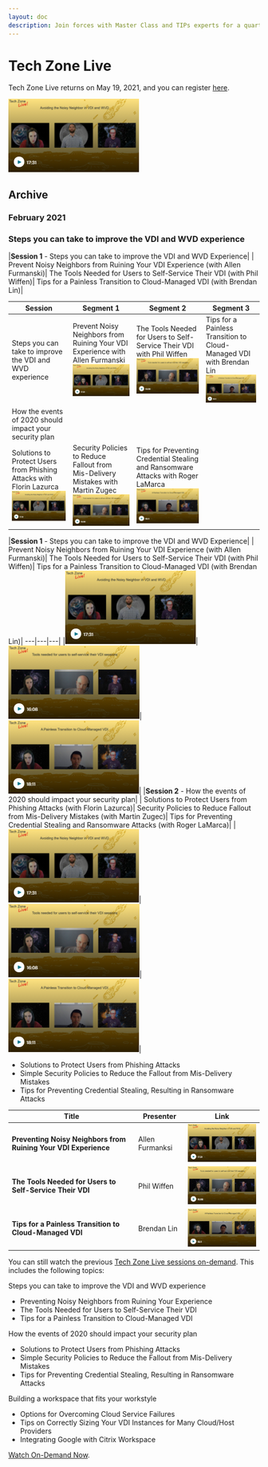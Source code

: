```yaml
---
layout: doc
description: Join forces with Master Class and TIPs experts for a quarterly webinar showing how to successfully integrate Citrix solutions into your environment.  
---
```

# Tech Zone Live

Tech Zone Live returns on May 19, 2021, and you can register [here](https://www.citrix.com/events/2021/tech-zone-live.html).

[![2021-Q1-E1](/en-us/tech-zone/tech-zone-live/media/tech-zone-live_tech-zone-live_2021-q1-e1.png)](https://www.citrix.com/products/citrix-virtual-apps-and-desktops/form/tech-zone-live-webinar/)

## Archive

### February 2021

### Steps you can take to improve the VDI and WVD experience

|**Session 1** - Steps you can take to improve the VDI and WVD Experience|
| Prevent Noisy Neighbors from Ruining Your VDI Experience (with Allen Furmanski)| The Tools Needed for Users to Self-Service Their VDI (with Phil Wiffen)| Tips for a Painless Transition to Cloud-Managed VDI (with Brendan Lin)|

|Session|Segment 1|Segment 2|Segment 3|
|---|---|---|---|
|Steps you can take to improve the VDI and WVD experience|Prevent Noisy Neighbors from Ruining Your VDI Experience with Allen Furmanski [![2021-Q1-E1](/en-us/tech-zone/media/tech-zone-live_tech-zone-live_2021-q1-e01.png)](https://www.citrix.com/products/citrix-virtual-apps-and-desktops/form/tech-zone-live-webinar/)|The Tools Needed for Users to Self-Service Their VDI with Phil Wiffen[![2021-Q1-E1](/en-us/tech-zone/media/tech-zone-live_tech-zone-live_2021-q1-e02.png)](https://www.citrix.com/products/citrix-virtual-apps-and-desktops/form/tech-zone-live-webinar/)|Tips for a Painless Transition to Cloud-Managed VDI with Brendan Lin[![2021-Q1-E1](/en-us/tech-zone/media/tech-zone-live_tech-zone-live_2021-q1-e03.png)](https://www.citrix.com/products/citrix-virtual-apps-and-desktops/form/tech-zone-live-webinar/)|
|How the events of 2020 should impact your security plan|
| Solutions to Protect Users from Phishing Attacks with Florin Lazurca[![2021-Q1-E1](/en-us/tech-zone/media/tech-zone-live_tech-zone-live_2021-q1-e01.png)](https://www.citrix.com/products/citrix-virtual-apps-and-desktops/form/tech-zone-live-webinar/)|Security Policies to Reduce Fallout from Mis-Delivery Mistakes with Martin Zugec[![2021-Q1-E1](/en-us/tech-zone/media/tech-zone-live_tech-zone-live_2021-q1-e02.png)](https://www.citrix.com/products/citrix-virtual-apps-and-desktops/form/tech-zone-live-webinar/)| Tips for Preventing Credential Stealing and Ransomware Attacks with Roger LaMarca[![2021-Q1-E1](/en-us/tech-zone/media/tech-zone-live_tech-zone-live_2021-q1-e03.png)](https://www.citrix.com/products/citrix-virtual-apps-and-desktops/form/tech-zone-live-webinar/)|

|**Session 1** - Steps you can take to improve the VDI and WVD Experience|
| Prevent Noisy Neighbors from Ruining Your VDI Experience (with Allen Furmanski)| The Tools Needed for Users to Self-Service Their VDI (with Phil Wiffen)| Tips for a Painless Transition to Cloud-Managed VDI (with Brendan Lin)|
---|---|---|
|[![2021-Q1-E1](/en-us/tech-zone/media/tech-zone-live_tech-zone-live_2021-q1-e01.png)](https://www.citrix.com/products/citrix-virtual-apps-and-desktops/form/tech-zone-live-webinar/)|[![2021-Q1-E1](/en-us/tech-zone/media/tech-zone-live_tech-zone-live_2021-q1-e02.png)](https://www.citrix.com/products/citrix-virtual-apps-and-desktops/form/tech-zone-live-webinar/)|[![2021-Q1-E1](/en-us/tech-zone/media/tech-zone-live_tech-zone-live_2021-q1-e03.png)](https://www.citrix.com/products/citrix-virtual-apps-and-desktops/form/tech-zone-live-webinar/)|
|**Session 2** - How the events of 2020 should impact your security plan|
| Solutions to Protect Users from Phishing Attacks (with Florin Lazurca)| Security Policies to Reduce Fallout from Mis-Delivery Mistakes (with Martin Zugec)| Tips for Preventing Credential Stealing and Ransomware Attacks (with Roger LaMarca)|
|[![2021-Q1-E1](/en-us/tech-zone/media/tech-zone-live_tech-zone-live_2021-q1-e01.png)](https://www.citrix.com/products/citrix-virtual-apps-and-desktops/form/tech-zone-live-webinar/)|[![2021-Q1-E1](/en-us/tech-zone/media/tech-zone-live_tech-zone-live_2021-q1-e02.png)](https://www.citrix.com/products/citrix-virtual-apps-and-desktops/form/tech-zone-live-webinar/)|[![2021-Q1-E1](/en-us/tech-zone/media/tech-zone-live_tech-zone-live_2021-q1-e03.png)](https://www.citrix.com/products/citrix-virtual-apps-and-desktops/form/tech-zone-live-webinar/)|

*  Solutions to Protect Users from Phishing Attacks
*  Simple Security Policies to Reduce the Fallout from Mis-Delivery Mistakes
*  Tips for Preventing Credential Stealing, Resulting in Ransomware Attacks

| **Title** | **Presenter** | **Link** |
---|---|---|
|**Preventing Noisy Neighbors from Ruining Your VDI Experience**|Allen Furmanksi|[![2021-Q1-E1](/en-us/tech-zone/media/tech-zone-live_tech-zone-live_2021-q1-e01.png)](https://www.citrix.com/products/citrix-virtual-apps-and-desktops/form/tech-zone-live-webinar/)|
|**The Tools Needed for Users to Self-Service Their VDI**|Phil Wiffen|[![2021-Q1-E1](/en-us/tech-zone/media/tech-zone-live_tech-zone-live_2021-q1-e02.png)](https://www.citrix.com/products/citrix-virtual-apps-and-desktops/form/tech-zone-live-webinar/)|
|**Tips for a Painless Transition to Cloud-Managed VDI**|Brendan Lin|[![2021-Q1-E1](/en-us/tech-zone/media/tech-zone-live_tech-zone-live_2021-q1-e03.png)](https://www.citrix.com/products/citrix-virtual-apps-and-desktops/form/tech-zone-live-webinar/)|

You can still watch the previous [Tech Zone Live sessions on-demand](https://www.citrix.com/products/citrix-virtual-apps-and-desktops/form/tech-zone-live-webinar/). This includes the following topics:

Steps you can take to improve the VDI and WVD experience

*  Preventing Noisy Neighbors from Ruining Your Experience
*  The Tools Needed for Users to Self-Service Their VDI
*  Tips for a Painless Transition to Cloud-Managed VDI

How the events of 2020 should impact your security plan

*  Solutions to Protect Users from Phishing Attacks
*  Simple Security Policies to Reduce the Fallout from Mis-Delivery Mistakes
*  Tips for Preventing Credential Stealing, Resulting in Ransomware Attacks

Building a workspace that fits your workstyle

*  Options for Overcoming Cloud Service Failures
*  Tips on Correctly Sizing Your VDI Instances for Many Cloud/Host Providers
*  Integrating Google with Citrix Workspace

[Watch On-Demand Now](https://www.citrix.com/products/citrix-virtual-apps-and-desktops/form/tech-zone-live-webinar/).
